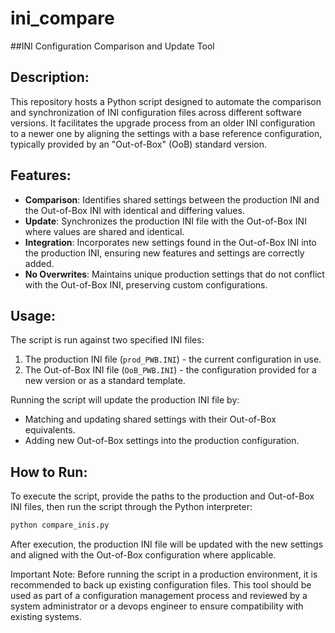# ini_compare

##INI Configuration Comparison and Update Tool

## Description:

This repository hosts a Python script designed to automate the comparison and
synchronization of INI configuration files across different software versions.
It facilitates the upgrade process from an older INI configuration to a newer
one by aligning the settings with a base reference configuration, typically
provided by an "Out-of-Box" (OoB) standard version.

## Features:

- **Comparison**: Identifies shared settings between the production INI and the
  Out-of-Box INI with identical and differing values.
- **Update**: Synchronizes the production INI file with the Out-of-Box INI where
  values are shared and identical.
- **Integration**: Incorporates new settings found in the Out-of-Box INI into
  the production INI, ensuring new features and settings are correctly added.
- **No Overwrites**: Maintains unique production settings that do not conflict
  with the Out-of-Box INI, preserving custom configurations.

## Usage:

The script is run against two specified INI files:

1. The production INI file (`prod_PWB.INI`) - the current configuration in use.
2. The Out-of-Box INI file (`OoB_PWB.INI`) - the configuration provided for a
   new version or as a standard template.

Running the script will update the production INI file by:

- Matching and updating shared settings with their Out-of-Box equivalents.
- Adding new Out-of-Box settings into the production configuration.

## How to Run:

To execute the script, provide the paths to the production and Out-of-Box INI
files, then run the script through the Python interpreter:

```bash
python compare_inis.py
```
After execution, the production INI file will be updated with the new settings
and aligned with the Out-of-Box configuration where applicable.

Important Note:
Before running the script in a production environment, it is recommended to back
up existing configuration files. This tool should be used as part of a
configuration management process and reviewed by a system administrator or a
devops engineer to ensure compatibility with existing systems.
